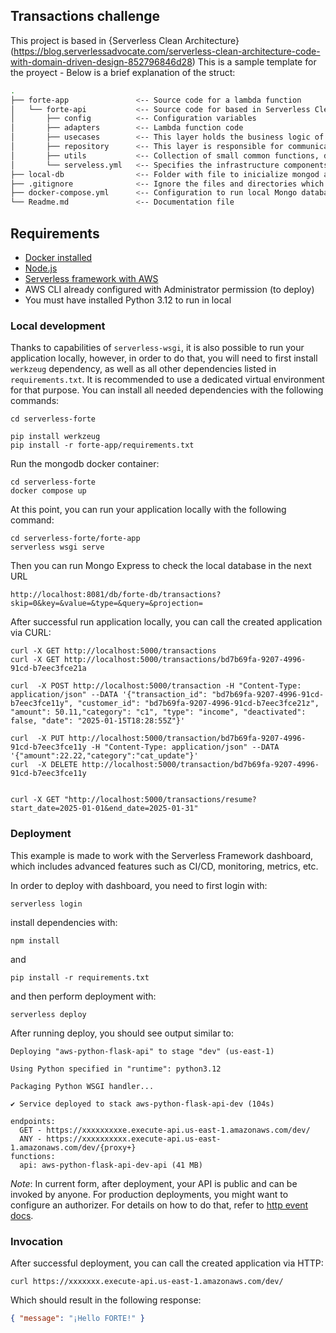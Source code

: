 ## Transactions challenge
This project is based in {Serverless Clean Architecture}(https://blog.serverlessadvocate.com/serverless-clean-architecture-code-with-domain-driven-design-852796846d28)
This is a sample template for the proyect - Below is a brief explanation of the struct:

```bash
.
├── forte-app               <-- Source code for a lambda function
│   └── forte-api           <-- Source code for based in Serverless Clean Architecture
│       ├── config          <-- Configuration variables
│       ├── adapters        <-- Lambda function code
│       ├── usecases        <-- This layer holds the business logic of our application
│       ├── repository      <-- This layer is responsible for communicating with data sources, whether it is Database, another services, or external APIs
│       ├── utils           <-- Collection of small common functions, data and templates
│       └── serveless.yml   <-- Specifies the infrastructure components 
├── local-db                <-- Folder with file to inicialize mongod and folter to save mondodb volume data
├── .gitignore              <-- Ignore the files and directories which are unnecessary to project 
├── docker-compose.yml      <-- Configuration to run local Mongo database container
└── Readme.md               <-- Documentation file 
```


## Requirements

* [Docker installed](https://www.docker.com/get-started/)
* [Node.js](https://nodejs.org/en/download)
* [Serverless framework with AWS](https://www.serverless.com/framework/docs/getting-started#setting-up-serverless-framework-with-aws)
* AWS CLI already configured with Administrator permission (to deploy)
* You must have installed Python 3.12 to run in local


### Local development

Thanks to capabilities of `serverless-wsgi`, it is also possible to run your application locally, however, in order to do that, you will need to first install `werkzeug` dependency, as well as all other dependencies listed in `requirements.txt`. It is recommended to use a dedicated virtual environment for that purpose. You can install all needed dependencies with the following commands:

```
cd serverless-forte                       

pip install werkzeug
pip install -r forte-app/requirements.txt
```
 
Run the mongodb docker container:

```
cd serverless-forte
docker compose up
```


At this point, you can run your application locally with the following command:

```
cd serverless-forte/forte-app
serverless wsgi serve
```

Then you can run Mongo Express to check the local database in the next URL
```
http://localhost:8081/db/forte-db/transactions?skip=0&key=&value=&type=&query=&projection=
```

After successful run application locally, you can call the created application via CURL:

```
curl -X GET http://localhost:5000/transactions
curl -X GET http://localhost:5000/transactions/bd7b69fa-9207-4996-91cd-b7eec3fce21a

curl  -X POST http://localhost:5000/transaction -H "Content-Type: application/json" --DATA '{"transaction_id": "bd7b69fa-9207-4996-91cd-b7eec3fce11y", "customer_id": "bd7b69fa-9207-4996-91cd-b7eec3fce21z", "amount": 50.11,"category": "c1", "type": "income", "deactivated": false, "date": "2025-01-15T18:28:55Z"}'

curl  -X PUT http://localhost:5000/transaction/bd7b69fa-9207-4996-91cd-b7eec3fce11y -H "Content-Type: application/json" --DATA '{"amount":22.22,"category":"cat_update"}'
curl  -X DELETE http://localhost:5000/transaction/bd7b69fa-9207-4996-91cd-b7eec3fce11y


curl -X GET "http://localhost:5000/transactions/resume?start_date=2025-01-01&end_date=2025-01-31"
```

### Deployment

This example is made to work with the Serverless Framework dashboard, which includes advanced features such as CI/CD, monitoring, metrics, etc.

In order to deploy with dashboard, you need to first login with:

```
serverless login
```

install dependencies with:

```
npm install
```

and

```
pip install -r requirements.txt
```

and then perform deployment with:

```
serverless deploy
```

After running deploy, you should see output similar to:

```
Deploying "aws-python-flask-api" to stage "dev" (us-east-1)

Using Python specified in "runtime": python3.12

Packaging Python WSGI handler...

✔ Service deployed to stack aws-python-flask-api-dev (104s)

endpoints:
  GET - https://xxxxxxxxxe.execute-api.us-east-1.amazonaws.com/dev/
  ANY - https://xxxxxxxxxx.execute-api.us-east-1.amazonaws.com/dev/{proxy+}
functions:
  api: aws-python-flask-api-dev-api (41 MB)

```

_Note_: In current form, after deployment, your API is public and can be invoked by anyone. For production deployments, you might want to configure an authorizer. For details on how to do that, refer to [http event docs](https://www.serverless.com/framework/docs/providers/aws/events/apigateway/).

### Invocation

After successful deployment, you can call the created application via HTTP:

```
curl https://xxxxxxx.execute-api.us-east-1.amazonaws.com/dev/
```

Which should result in the following response:

```json
{ "message": "¡Hello FORTE!" }
```
